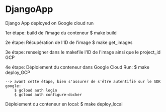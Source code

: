 # DjangoApp
Django App deployed on Google cloud run

1er étape: build de l'image du conteneur
        $ make build

2e étape: Récupération de l'ID de l'image
        $ make get_images

3e étape: renseigner dans le makefile l'ID de l'image ainsi que le project_id GCP

4e étape: Déploiement du conteneur dans Google Cloud Run: 
    $ make deploy_GCP

    --> avant cette étape, bien s'assurer de s'être autentifié sur le SDK google:
        $ gcloud auth login
        $ gcloud auth configure-docker


Déploiement du conteneur en local: 
        $ make deploy_local 